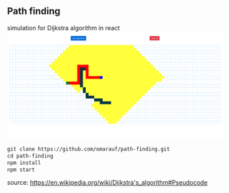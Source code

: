 ## Path finding

simulation for Dijkstra algorithm in react
![](https://raw.githubusercontent.com/omarauf/path-finding/master/screenshot/image.png)


```
git clone https://github.com/omarauf/path-finding.git
cd path-finding
npm install
npm start
```

source: https://en.wikipedia.org/wiki/Dijkstra's_algorithm#Pseudocode
